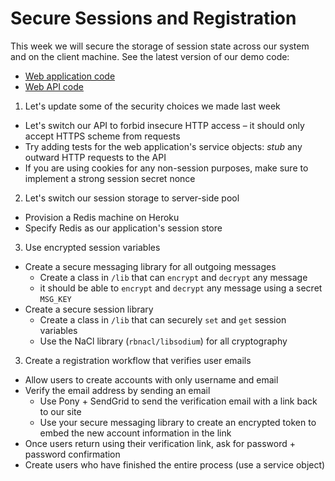 # Secure Sessions and Registration

This week we will secure the storage of session state across our system and on the client machine.
See the latest version of our demo code:
- [Web application code](https://github.com/ISS-Security/configshare-app/tree/2_secure_sessions)
- [Web API code](https://github.com/ISS-Security/configshare-api/tree/4_authenticate_accounts)

1. Let's update some of the security choices we made last week
  - Let's switch our API to forbid insecure HTTP access – it should only accept HTTPS scheme from requests
  - Try adding tests for the web application's service objects: *stub* any outward HTTP requests to the API
  - If you are using cookies for any non-session purposes, make sure to implement a strong session secret nonce
2. Let's switch our session storage to server-side pool
  - Provision a Redis machine on Heroku
  - Specify Redis as our application's session store
3. Use encrypted session variables
  - Create a secure messaging library for all outgoing messages
    - Create a class in `/lib` that can `encrypt` and `decrypt` any message
    - it should be able to `encrypt` and `decrypt` any message using a secret `MSG_KEY`
  - Create a secure session library
    - Create a class in `/lib` that can securely `set` and `get` session variables
    - Use the NaCl library (`rbnacl/libsodium`) for all cryptography
3. Create a registration workflow that verifies user emails
  - Allow users to create accounts with only username and email
  - Verify the email address by sending an email
    - Use Pony + SendGrid to send the verification email with a link back to our site
    - Use your secure messaging library to create an encrypted token to embed the new account information in the link
  - Once users return using their verification link, ask for password + password confirmation
  - Create users who have finished the entire process (use a service object)
